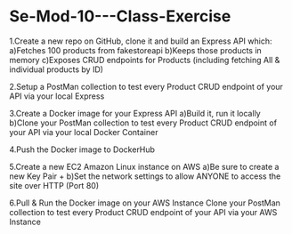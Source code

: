 # Se-Mod-10---Class-Exercise

1.Create a new repo on GitHub, clone it and build an Express API which:
a)Fetches 100 products from fakestoreapi
b)Keeps those products in memory
c)Exposes CRUD endpoints for Products (including fetching All & individual products by ID)

2.Setup a PostMan collection to test every Product CRUD endpoint of your API via your local Express

3.Create a Docker image for your Express API
a)Build it, run it locally
b)Clone your PostMan collection to test every Product CRUD endpoint of your API via your local Docker Container

4.Push the Docker image to DockerHub

5.Create a new EC2 Amazon Linux instance on AWS
a)Be sure to create a new Key Pair +
b)Set the network settings to allow ANYONE to access the site over HTTP (Port 80)

6.Pull & Run the Docker image on your AWS Instance
Clone your PostMan collection to test every Product CRUD endpoint of your API via your AWS Instance
